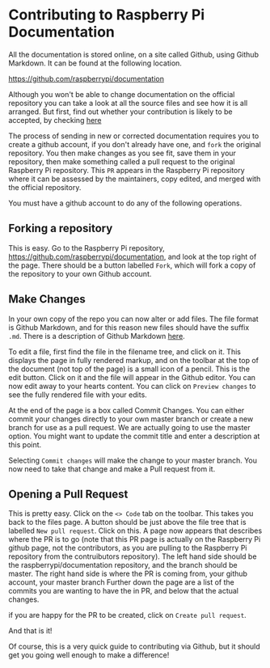 # Contributing to Raspberry Pi Documentation

All the documentation is stored online, on a site called Github, using Github Markdown. It can be found at the following location.

https://github.com/raspberrypi/documentation

Although you won't be able to change documentation on the official repository you can take a look at all the source files and see how it is all arranged. But first, find out whether your contribution is likely to be accepted, by checking [here](https://www.raspberrypi.org/documentation/CONTRIBUTING.md)

The process of sending in new or corrected documentation requires you to create a github account, if you don't already have one, and ```fork``` the original repository. You then make changes as you see fit, save them in your repository, then make something called a pull request to the original Raspberry Pi repository. This ```PR``` appears in the Raspberry Pi repository where it can be assessed by the maintainers, copy edited, and merged with the official repository.

You must have a github account to do any of the following operations. 

## Forking a repository

This is easy. Go to the Raspberry Pi repository, https://github.com/raspberrypi/documentation, and look at the top right of the page. There should be a button labelled ```Fork```, which will fork a copy of the repository to your own Github account. 

## Make Changes

In your own copy of the repo you can now alter or add files. The file format is Github Markdown, and for this reason new files should have the suffix ```.md```. There is a description of Github Markdown [here](https://guides.github.com/features/mastering-markdown/).

To edit a file, first find the file in the filename tree, and click on it. This displays the page in fully rendered markup, and on the toolbar at the top of the document (not top of the page) is a small icon of a pencil. This is the edit button. Click on it and the file will appear in the Github editor. You can now edit away to your hearts content. You can click on ```Preview changes``` to see the fully rendered file with your edits.  

At the end of the page is a box called Commit Changes. You can either commit your changes directly to your own master branch or create a new branch for use as a pull request. We are actually going to use the master option. You might want to update the commit title and enter a description at this point. 

Selecting ```Commit changes``` will make the change to your master branch. You now need to take that change and make a Pull request from it.

## Opening a Pull Request

This is pretty easy. Click on the ```<> Code``` tab on the toolbar. This takes you back to the files page. A button should be just above the  file tree that is labelled ```New pull request```. Click on this. A page now appears that describes where the PR is to go (note that this PR page is actually on the Raspberry Pi github page, not the contributors, as you are pulling to the Raspberry Pi repository from the contruibutors repository). The left hand side should be the raspberrypi/documentation repository, and the branch should be master. The right hand side is where the PR is coming from, your github account, your master branch Further down the page are a list of the commits you are wanting to have the in PR, and below that the actual changes. 

if you are happy for the PR to be created, click on ```Create pull request```.

And that is it!


Of course, this is a very quick guide to contributing via Github, but it should get you going well enough to make a difference!







